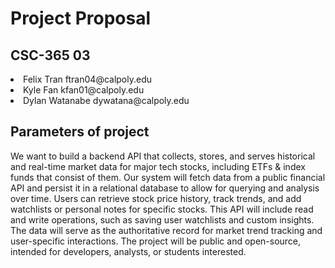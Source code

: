 # Project Proposal
<h2>CSC-365 03</h2> 
<li>Felix Tran ftran04@calpoly.edu</li>
<li>Kyle Fan kfan01@calpoly.edu</li>
<li>Dylan Watanabe dywatana@calpoly.edu</li>

## Parameters of project
We want to build a backend API that collects, stores, and serves historical and real-time market data for major tech stocks, including ETFs & index funds that consist of them. Our system will fetch data from a public financial API and persist it in a relational database to allow for querying and analysis over time. Users can retrieve stock price history, track trends, and add watchlists or personal notes for specific stocks. This API will include read and write operations, such as saving user watchlists and custom insights. The data will serve as the authoritative record for market trend tracking and user-specific interactions. The project will be public and open-source, intended for developers, analysts, or students interested.
